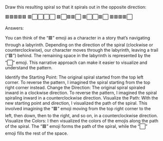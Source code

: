 Draw this resulting spiral so that it spirals out in the opposite direction:


🟥🟥🟥🟥🟥
🟥⬜⬜⬜⬜
🟥⬜🟥🟥⬜
🟥⬜⬜🟥⬜
🟥🟥🟥🟥⬜


Answers:

You can think of the “🟥” emoji as a character in a story that’s navigating through a labyrinth. Depending on the direction of the spiral (clockwise or counterclockwise), our character moves through the labyrinth, leaving a trail (“🟥”) behind. The remaining space in the labyrinth is represented by the “⬜” emoji. This narrative approach can make it easier to visualize and understand the pattern. 


Identify the Starting Point: The original spiral started from the top left corner. To reverse the pattern, I imagined the spiral starting from the top right corner instead.
Change the Direction: The original spiral spiraled inward in a clockwise direction. To reverse the pattern, I imagined the spiral spiraling inward in a counterclockwise direction.
Visualize the Path: With the new starting point and direction, I visualized the path of the spiral. This involved imagining the “🟥” emoji moving from the top right corner to the left, then down, then to the right, and so on, in a counterclockwise direction.
Visualize the Colors: I then visualized the colors of the emojis along the path of the spiral. The “🟥” emoji forms the path of the spiral, while the “⬜” emoji fills the rest of the space.

